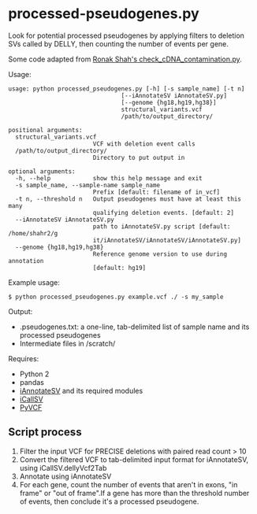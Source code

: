# processed-pseudogenes.py

Look for potential processed pseudogenes by applying filters to deletion SVs called by DELLY, then counting the number of events per gene.

Some code adapted from [Ronak Shah's check_cDNA_contamination.py](https://github.com/rhshah/Miscellaneous/blob/master/check_cDNA_contamination.py).

Usage:
```
usage: python processed_pseudogenes.py [-h] [-s sample_name] [-t n]
                                [--iAnnotateSV iAnnotateSV.py]
                                [--genome {hg18,hg19,hg38}]
                                structural_variants.vcf
                                /path/to/output_directory/

positional arguments:
  structural_variants.vcf
                        VCF with deletion event calls
  /path/to/output_directory/
                        Directory to put output in

optional arguments:
  -h, --help            show this help message and exit
  -s sample_name, --sample-name sample_name
                        Prefix [default: filename of in_vcf]
  -t n, --threshold n   Output pseudogenes must have at least this many
                        qualifying deletion events. [default: 2]
  --iAnnotateSV iAnnotateSV.py
                        path to iAnnotateSV.py script [default: /home/shahr2/g
                        it/iAnnotateSV/iAnnotateSV/iAnnotateSV.py]
  --genome {hg18,hg19,hg38}
                        Reference genome version to use during annotation
                        [default: hg19]
```

Example usage:
```
$ python processed_pseudogenes.py example.vcf ./ -s my_sample
```
Output:
- <sample name>.pseudogenes.txt: a one-line, tab-delimited list of sample name and its processed pseudogenes
- Intermediate files in <working directory>/scratch/

Requires:
- Python 2
- pandas
- [iAnnotateSV](https://github.com/rhshah/iAnnotateSV) and its required modules
- [iCallSV](https://github.com/rhshah/iCallSV)
- [PyVCF](https://github.com/jamescasbon/PyVCF)

## Script process

1. Filter the input VCF for PRECISE deletions with paired read count > 10
2. Convert the filtered VCF to tab-delimited input format for iAnnotateSV, using iCallSV.dellyVcf2Tab
3. Annotate using iAnnotateSV
4. For each gene, count the number of events that aren't in exons, "in frame" or "out of frame".If a gene has more than the threshold number of events, then conclude it's a processed pseudogene.
